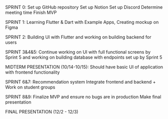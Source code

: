 SPRINT 0:
Set up GitHub repository
Set up Notion
Set up Discord
Determine meeting time
Finish MVP

SPRINT 1:
 Learning Flutter & Dart with Example Apps, Creating mockup on Figma

SPRINT 2:
Building UI with Flutter and working on building backend for users

SPRINT 3&4&5:
Continue working on UI with full functional screens by Sprint 5 and working on building database with endpoints set up by Sprint 5

MIDTERM PRESENTATION (10/14-10/15):
Should have basic UI of application with frontend functionality

SPRINT 6&7:
Recommendation system
Integrate frontend and backend + Work on student groups

SPRINT 8&9:
Finalize MVP and ensure no bugs are in production
Make final presentation

FINAL PRESENTATION (12/2 - 12/3)
